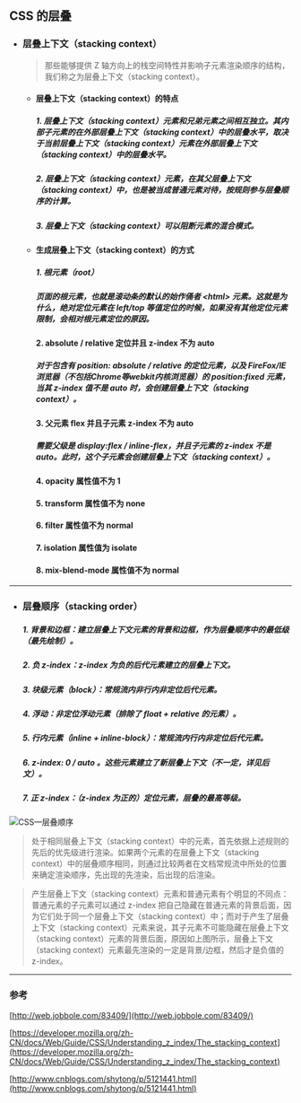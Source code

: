 ## CSS 的层叠

- ### 层叠上下文（stacking context）
  > 那些能够提供 Z 轴方向上的栈空间特性并影响子元素渲染顺序的结构，我们称之为层叠上下文（stacking context）。

  - #### 层叠上下文（stacking context）的特点
    ##### 1. 层叠上下文（stacking context）元素和兄弟元素之间相互独立。其内部子元素的在外部层叠上下文（stacking context）中的层叠水平，取决于当前层叠上下文（stacking context）元素在外部层叠上下文（stacking context）中的层叠水平。

    ##### 2. 层叠上下文（stacking context）元素，在其父层叠上下文（stacking context）中，也是被当成普通元素对待，按规则参与层叠顺序的计算。

    ##### 3. 层叠上下文（stacking context）可以阻断元素的混合模式。

  - #### 生成层叠上下文（stacking context）的方式
    ##### 1. 根元素（root）
    ##### 页面的根元素，也就是滚动条的默认的始作俑者 \<html> 元素。这就是为什么，绝对定位元素在 left/top 等值定位的时候，如果没有其他定位元素限制，会相对根元素定位的原因。

    #### 2. absolute / relative 定位并且 z-index 不为 auto
    ##### 对于包含有 position: absolute / relative 的定位元素，以及 FireFox/IE 浏览器（不包括Chrome等webkit内核浏览器）的 position:fixed 元素，当其 z-index 值不是 auto 时，会创建层叠上下文（stacking context）。

    #### 3. 父元素 flex 并且子元素 z-index 不为 auto
    ##### 需要父级是 display:flex / inline-flex，并且子元素的 z-index 不是 auto。此时，这个子元素会创建层叠上下文（stacking context）。

    #### 4. opacity 属性值不为 1

    #### 5. transform 属性值不为 none

    #### 6. filter 属性值不为 normal

    #### 7. isolation 属性值为 isolate

    #### 8. mix-blend-mode 属性值不为 normal






---
- ### 层叠顺序（stacking order）

  ##### 1. 背景和边框：建立层叠上下文元素的背景和边框，作为层叠顺序中的最低级（最先绘制）。

  ##### 2. 负 z-index：z-index 为负的后代元素建立的层叠上下文。

  ##### 3. 块级元素（block）：常规流内非行内非定位后代元素。

  ##### 4. 浮动：非定位浮动元素（排除了 float + relative 的元素）。

  ##### 5. 行内元素（inline + inline-block）：常规流内行内非定位后代元素。

  ##### 6. z-index: 0 / auto 。这些元素建立了新层叠上下文（不一定，详见后文）。

  ##### 7. 正 z-index：（z-index 为正的）定位元素，层叠的最高等级。

![CSS—层叠顺序](https://github.com/StRothschild/CSS/blob/master/resource/CSS%20%E2%80%94%20%E5%B1%82%E5%8F%A0%E9%A1%BA%E5%BA%8F.png?raw=true)

> 处于相同层叠上下文（stacking context）中的元素，首先依据上述规则的先后的优先级进行渲染。如果两个元素的在层叠上下文（stacking context）中的层叠顺序相同，则通过比较两者在文档常规流中所处的位置来确定渲染顺序，先出现的先渲染，后出现的后渲染。

> 产生层叠上下文（stacking context）元素和普通元素有个明显的不同点：普通元素的子元素可以通过 z-index 把自己隐藏在普通元素的背景后面，因为它们处于同一个层叠上下文（stacking context）中；而对于产生了层叠上下文（stacking context）元素来说，其子元素不可能隐藏在层叠上下文（stacking context）元素的背景后面，原因如上图所示，层叠上下文（stacking context）元素最先渲染的一定是背景/边框，然后才是负值的 z-index。











---
### 参考
[http://web.jobbole.com/83409/](http://web.jobbole.com/83409/)

[https://developer.mozilla.org/zh-CN/docs/Web/Guide/CSS/Understanding_z_index/The_stacking_context](https://developer.mozilla.org/zh-CN/docs/Web/Guide/CSS/Understanding_z_index/The_stacking_context)

[http://www.cnblogs.com/shytong/p/5121441.html](http://www.cnblogs.com/shytong/p/5121441.html)
